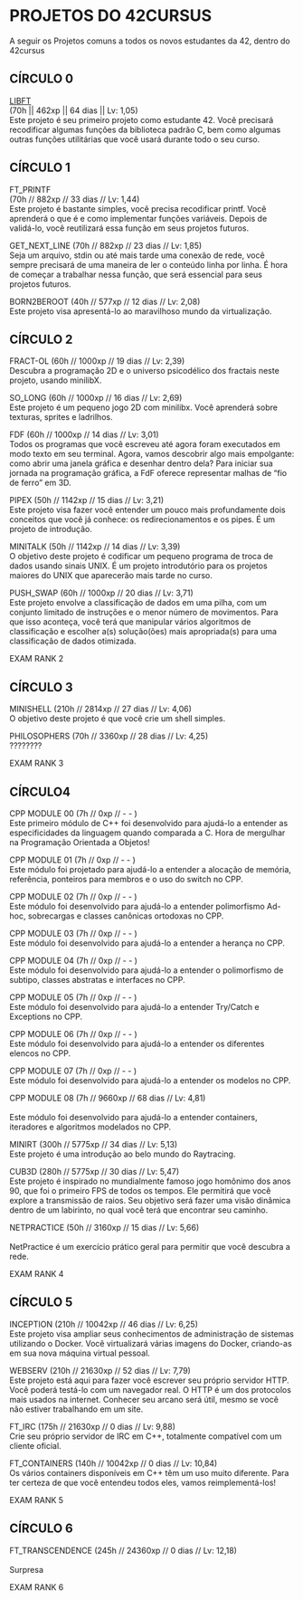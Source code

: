 <h1>PROJETOS DO 42CURSUS</h1>
A seguir os Projetos comuns a todos os novos estudantes da 42, dentro do 42cursus<br>
<h2>CÍRCULO 0</h2>


<a href="https://github.com/danielmourajc/42cursus/tree/main/01%20LIBFT">LIBFT</a><br>
(70h || 462xp || 64 dias || Lv: 1,05)<br>
Este projeto é seu primeiro projeto como estudante 42. Você precisará recodificar algumas funções da biblioteca padrão C, bem como algumas outras funções utilitárias que você usará durante todo o seu curso.

<h2>CÍRCULO 1</h2>

FT_PRINTF<br>
(70h // 882xp // 33 dias // Lv: 1,44)<br>
Este projeto é bastante simples, você precisa recodificar printf. Você aprenderá o que é e como implementar funções variáveis. Depois de validá-lo, você reutilizará essa função em seus projetos futuros.

GET_NEXT_LINE	(70h // 882xp // 23 dias // Lv: 1,85)<br>
Seja um arquivo, stdin ou até mais tarde uma conexão de rede, você sempre precisará de uma maneira de ler o conteúdo linha por linha. É hora de começar a trabalhar nessa função, que será essencial para seus projetos futuros.

BORN2BEROOT		(40h // 577xp // 12 dias // Lv: 2,08)<br>
Este projeto visa apresentá-lo ao maravilhoso mundo da virtualização.


<h2>CÍRCULO 2</h2>

FRACT-OL	(60h // 1000xp // 19 dias // Lv: 2,39)<br>
Descubra a programação 2D e o universo psicodélico dos fractais neste projeto, usando minilibX.

SO_LONG		(60h // 1000xp // 16 dias // Lv: 2,69)<br>
Este projeto é um pequeno jogo 2D com minilibx. Você aprenderá sobre texturas, sprites e ladrilhos.

FDF			(60h // 1000xp // 14 dias // Lv: 3,01)<br>
Todos os programas que você escreveu até agora foram executados em modo texto em seu terminal. Agora, vamos descobrir algo mais empolgante: como abrir uma janela gráfica e desenhar dentro dela? Para iniciar sua jornada na programação gráfica, a FdF oferece representar malhas de “fio de ferro” em 3D.

PIPEX		(50h // 1142xp // 15 dias // Lv: 3,21)<br>
Este projeto visa fazer você entender um pouco mais profundamente dois conceitos que você já conhece: os redirecionamentos e os pipes. É um projeto de introdução.

MINITALK	(50h // 1142xp // 14 dias // Lv: 3,39)<br>
O objetivo deste projeto é codificar um pequeno programa de troca de dados usando sinais UNIX. É um projeto introdutório para os projetos maiores do UNIX que aparecerão mais tarde no curso.

PUSH_SWAP	(60h // 1000xp // 20 dias // Lv: 3,71)<br>
Este projeto envolve a classificação de dados em uma pilha, com um conjunto limitado de instruções e o menor número de movimentos. Para que isso aconteça, você terá que manipular vários algoritmos de classificação e escolher a(s) solução(ões) mais apropriada(s) para uma classificação de dados otimizada.

EXAM RANK 2

<h2>CÍRCULO 3</h2>

MINISHELL		(210h // 2814xp // 27 dias // Lv: 4,06)<br>
O objetivo deste projeto é que você crie um shell simples.

PHILOSOPHERS	(70h // 3360xp // 28 dias // Lv: 4,25)<br>
????????

EXAM RANK 3

<h2>CÍRCULO4</h2>

CPP MODULE 00	(7h // 0xp // - - )<br>
Este primeiro módulo de C++ foi desenvolvido para ajudá-lo a entender as especificidades da linguagem quando comparada a C. Hora de mergulhar na Programação Orientada a Objetos!

CPP MODULE 01	(7h // 0xp // - - )<br>
Este módulo foi projetado para ajudá-lo a entender a alocação de memória, referência, ponteiros para membros e o uso do switch no CPP.

CPP MODULE 02	(7h // 0xp // - - )<br>
Este módulo foi desenvolvido para ajudá-lo a entender polimorfismo Ad-hoc, sobrecargas e classes canônicas ortodoxas no CPP.

CPP MODULE 03	(7h // 0xp // - - )<br>
Este módulo foi desenvolvido para ajudá-lo a entender a herança no CPP.

CPP MODULE 04	(7h // 0xp // - - )<br>
Este módulo foi desenvolvido para ajudá-lo a entender o polimorfismo de subtipo, classes abstratas e interfaces no CPP.

CPP MODULE 05	(7h // 0xp // - - )<br>
Este módulo foi desenvolvido para ajudá-lo a entender Try/Catch e Exceptions no CPP.

CPP MODULE 06	(7h // 0xp // - - )<br>
Este módulo foi desenvolvido para ajudá-lo a entender os diferentes elencos no CPP.

CPP MODULE 07	(7h // 0xp // - - )<br>
Este módulo foi desenvolvido para ajudá-lo a entender os modelos no CPP.

CPP MODULE 08	(7h // 9660xp // 68 dias // Lv: 4,81) <br>	
Este módulo foi desenvolvido para ajudá-lo a entender containers, iteradores e algoritmos modelados no CPP.

MINIRT			(300h // 5775xp // 34 dias // Lv: 5,13)<br>
Este projeto é uma introdução ao belo mundo do Raytracing.

CUB3D			(280h // 5775xp // 30 dias // Lv: 5,47)<br>
Este projeto é inspirado no mundialmente famoso jogo homônimo dos anos 90, que foi o primeiro FPS de todos os tempos. Ele permitirá que você explore a transmissão de raios. Seu objetivo será fazer uma visão dinâmica dentro de um labirinto, no qual você terá que encontrar seu caminho.

NETPRACTICE		(50h // 3160xp // 15 dias // Lv: 5,66)<br>	
NetPractice é um exercício prático geral para permitir que você descubra a rede.

EXAM RANK 4

<h2>CÍRCULO 5</h2>

INCEPTION		(210h // 10042xp // 46 dias // Lv: 6,25)<br>
Este projeto visa ampliar seus conhecimentos de administração de sistemas utilizando o Docker. Você virtualizará várias imagens do Docker, criando-as em sua nova máquina virtual pessoal.

WEBSERV			(210h // 21630xp // 52 dias // Lv: 7,79)<br>
Este projeto está aqui para fazer você escrever seu próprio servidor HTTP. Você poderá testá-lo com um navegador real. O HTTP é um dos protocolos mais usados na internet. Conhecer seu arcano será útil, mesmo se você não estiver trabalhando em um site.

FT_IRC			(175h // 21630xp // 0 dias // Lv: 9,88)<br>
Crie seu próprio servidor de IRC em C++, totalmente compatível com um cliente oficial.

FT_CONTAINERS	(140h // 10042xp // 0 dias // Lv: 10,84)<br>
Os vários containers disponíveis em C++ têm um uso muito diferente. Para ter certeza de que você entendeu todos eles, vamos reimplementá-los!

EXAM RANK 5

<h2>CÍRCULO 6</h2>

FT_TRANSCENDENCE	(245h // 24360xp // 0 dias // Lv: 12,18)<br>	
Surpresa

EXAM RANK 6
